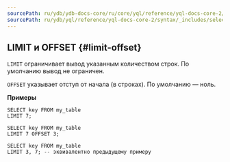 ```yaml
---
sourcePath: ru/ydb/ydb-docs-core/ru/core/yql/reference/yql-docs-core-2/syntax/_includes/select/limit_offset.md
sourcePath: ru/ydb/yql/reference/yql-docs-core-2/syntax/_includes/select/limit_offset.md
---
```



## LIMIT и OFFSET {#limit-offset}

`LIMIT` ограничивает вывод указанным количеством строк. По умолчанию вывод не ограничен.

`OFFSET` указывает отступ от начала (в строках). По умолчанию — ноль.

**Примеры**

``` yql
SELECT key FROM my_table
LIMIT 7;
```

``` yql
SELECT key FROM my_table
LIMIT 7 OFFSET 3;
```

``` yql
SELECT key FROM my_table
LIMIT 3, 7; -- эквивалентно предыдущему примеру
```